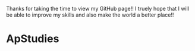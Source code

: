 Thanks for taking the time to view my GitHub page!!
I truely hope that I will be able to improve my skills and also make the world a better place!!


# ApStudies
